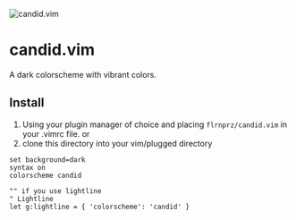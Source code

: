 ![candid.vim](https://github.com/flrnprz/candid.vim/blob/master/candid-screen.png)

# candid.vim

A dark colorscheme with vibrant colors.

## Install

1. Using your plugin manager of choice and placing `flrnprz/candid.vim` in your .vimrc file.
   or
2. clone this directory into your vim/plugged directory

````vim
set background=dark
syntax on
colorscheme candid

"" if you use lightline
" Lightline
let g:lightline = { 'colorscheme': 'candid' }
````
